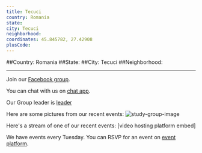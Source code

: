 ```yaml
---
title: Tecuci
country: Romania
state: 
city: Tecuci
neighborhood: 
coordinates: 45.845782, 27.42908
plusCode:
---
```


##Country: Romania
##State: 
##City: Tecuci
##Neighborhood: 
*****
Join our [Facebook group](https://www.facebook.com/groups/745118002278303).

You can chat with us on [chat app]().

Our Group leader is [leader]()

Here are some pictures from our recent events:
![study-group-image]()

Here's a stream of one of our recent events:
[video hosting platform embed]

We have events every Tuesday. You can RSVP for an event on [event platform]().
